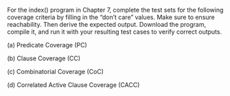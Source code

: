 For the index() program in Chapter 7, complete the test sets for
the following coverage criteria by filling in the “don’t care” values.
Make sure to ensure reachability. Then derive the expected output.
Download the program, compile it, and run it with your resulting
test cases to verify correct outputs.

(a) Predicate Coverage (PC)

(b) Clause Coverage (CC)

(c) Combinatorial Coverage (CoC)

(d) Correlated Active Clause Coverage (CACC)

